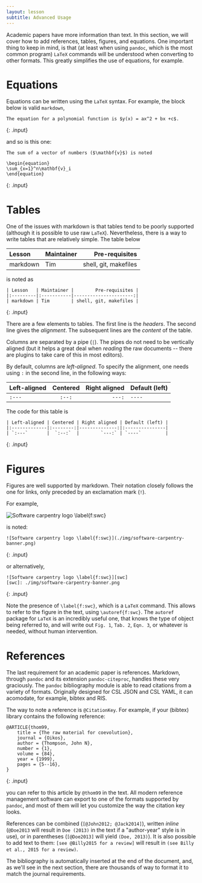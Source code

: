 ```yaml
---
layout: lesson
subtitle: Advanced Usage
---
```


Academic papers have more information than text. In this section, we will cover
how to add references, tables, figures, and equations. One important thing to
keep in mind, is that (at least when using `pandoc`, which is the most common
program) `LaTeX` commands will be understood when converting to other formats.
This greatly simplifies the use of equations, for example.

# Equations

Equations can be written using the `LaTeX` syntax. For example, the block below
is valid `markdown`,

~~~
The equation for a polynomial function is $y(x) = ax^2 + bx +c$.
~~~
{: .input}

and so is this one:

~~~
The sum of a vector of numbers ($\mathbf{v}$) is noted

\begin{equation}
\sum_{x=1}^n\mathbf{v}_i
\end{equation}
~~~
{: .input}

# Tables

One of the issues with markdown is that tables tend to be poorly supported
(although it is possible to use raw `LaTeX`). Nevertheless, there is a way to
write tables that are relatively simple. The table below

| Lesson   | Maintainer |        Pre-requisites |
|:---------|:-----------|----------------------:|
| markdown | Tim        | shell, git, makefiles |

is noted as

~~~
| Lesson   | Maintainer |        Pre-requisites |
|:---------|:-----------|----------------------:|
| markdown | Tim        | shell, git, makefiles |
~~~
{: .input}

There are a few elements to tables. The first line is the *headers*. The second
line gives the *alignment*. The subsequent lines are the *content* of the table.

Columns are separated by a pipe (`|`). The pipes do not need to be vertically
aligned (but it helps a great deal when *reading* the raw documents -- there are
plugins to take care of this in most editors).

By default, columns are *left-aligned*. To specify the alignment, one needs
using `:` in  the second line, in the following ways:

| Left-aligned | Centered | Right aligned | Default (left) |
|:-------------|:--------:|--------------:|:---------------|
| `:---`       |  `:--:`  |        `---:` | `----`         |

The code for this table is

~~~
| Left-aligned | Centered | Right aligned | Default (left) |
|:-------------|:--------:|--------------:|:---------------|
| `:---`       |  `:--:`  |        `---:` | `----`         |
~~~
{: .input}

# Figures

Figures are well supported by markdown. Their notation closely follows the one
for links, only preceded by an exclamation mark (`!`).

For example,

![Software carpentry logo \label{f:swc}](./img/software-carpentry-banner.png)

is noted:

~~~
![Software carpentry logo \label{f:swc}](./img/software-carpentry-banner.png)
~~~
{: .input}

or alternatively,

~~~
![Software carpentry logo \label{f:swc}][swc]
[swc]: ./img/software-carpentry-banner.png
~~~
{: .input}

Note the presence of `\label{f:swc}`, which is a `LaTeX` command. This allows to
refer to the figure in the text, using `\autoref{f:swc}`. The `autoref` package
for `LaTeX` is an incredibly useful one, that knows the type of object being
referred to, and will write out `Fig. 1`, `Tab. 2`, `Eqn. 3`, or whatever is
needed, without human intervention.

# References

The last requirement for an academic paper is references. Markdown, through
`pandoc` and its extension `pandoc-citeproc`, handles these very graciously. The
`pandoc` bibliography module is able to read citations from a variety of
formats. Originally designed for CSL JSON and CSL YAML, it can acomodate, for
example, bibtex and RIS.

The way to note a reference is `@CitationKey`. For example, if your (bibtex)
library contains the following reference:

~~~
@ARTICLE{thom99,
	title = {The raw material for coevolution},
	journal = {Oikos},
	author = {Thompson, John N},
	number = {1},
	volume = {84},
	year = {1999},
	pages = {5--16},
}
~~~
{: .input}

you can refer to this article by `@thom99` in the text. All modern reference
management software can export to one of the formats supported by `pandoc`, and
most of them will let you customize the way the citation key looks.

References can be combined (`[@John2012; @Jack2014]`), written *inline*
(`@Doe2013` will result in `Doe (2013)` in the text if a "author-year" style is
in use), or in parentheses (`[@Doe2013]` will yield `(Doe, 2013)`). It is also
possible to add text to them: `[see @Billy2015 for a review]` will result in
`(see Billy et al., 2015 for a review)`.

The bibliography is automatically inserted at the end of the document, and, as
we'll see in the next section, there are thousands of way to format it to match
the journal requirements.
